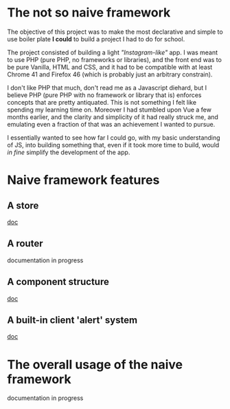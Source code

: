 # The not so naive framework

The objective of this project was to make the most declarative and simple to use boiler plate **I could** to build a project I had to do for school.

The project consisted of building a light _"Instagram-like"_ app. I was meant to use PHP (pure PHP, no frameworks or libraries), and the front end was to be pure Vanilla, HTML and CSS, and it had to be compatible with at least Chrome 41 and Firefox 46 (which is probably just an arbitrary constrain).

I don't like PHP that much, don't read me as a Javascript diehard, but I believe PHP (pure PHP with no framework or library that is) enforces concepts that are pretty antiquated. This is not something I felt like spending my learning time on. Moreover I had stumbled upon Vue a few months earlier, and the clarity and simplicity of it had really struck me, and emulating even a fraction of that was an achievement I wanted to pursue.

I essentially wanted to see how far I could go, with my basic understanding of JS, into building something that, even if it took more time to build, would _in fine_ simplify the development of the app.


# Naive framework features

## A store
[doc](doc_STORE_how_the_store_works.md)

## A router
documentation in progress

## A component structure
[doc](doc_COMPONENTS.md)

## A built-in client 'alert' system
[doc](doc_ALERTS_how_alerts_work.md)


# The overall usage of the naive framework

documentation in progress
